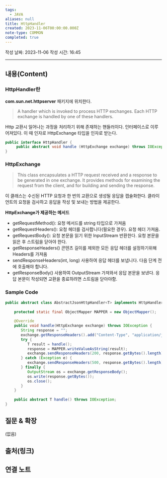 ```yaml
---
tags:
  - JAVA
aliases: null
title: HttpHandler
created: 2023-11-06T00:00:00.000Z
note-type: COMMON
completed: true
---
```

작성 날짜: 2023-11-06
작성 시간: 16:45


----
## 내용(Content)

### HttpHandler란

**com.sun.net.httpserver** 패키지에 위치한다.

> A handler which is invoked to process HTTP exchanges. Each HTTP exchange is handled by one of these handlers.
> 

Http 교환시 일어나는 과정을 처리하기 위해 존재하는 핸들러이다. 인터페이스로 이루어져있다. 
이 때 인자로 HttpExchange 타입을 인자로 받는다.

```java
public interface HttpHandler {  
     public abstract void handle (HttpExchange exchange) throws IOException;  
}
```

### HttpExchange
> This class encapsulates a HTTP request received and a response to be generated in one exchange. It provides methods for examining the request from the client, and for building and sending the response.

이 클래스는 수신된 HTTP 요청과 한 번의 교환으로 생성될 응답을 캡슐화한다. 클라이언트의 요청을 검사하고 응답을 작성 및 보내는 방법을 제공한다.

**HttpExchange가 제공하는 메서드**

- getRequestMethod(): 요청 메서드를 string 타입으로 가져옴
- getRequestHeaders(): 요청 헤더를 검사합니다(필요한 경우). 요청 헤더 가져옴.
- getRequestBody(): 요청 본문을 읽기 위한 InputStream 반환한다. 요청 본문을 읽은 후 스트림을 닫아야 한다.
- getResponseHeaders() 콘텐츠 길이를 제외한 모든 응답 헤더를 설정하기위해 Headers를 가져옴
- sendResponseHeaders(int, long) 사용하여 응답 헤더를 보냅니다. 다음 단계 전에 호출해야 합니다.
- getResponseBody() 사용하여 OutputStream 가져와서 응답 본문을 보낸다. 응답 본문이 작성되면 교환을 종료하려면 스트림을 닫아야함.

### Sample Code
```java
public abstract class AbstractJsonHttpHandler<T> implements HttpHandler {  
  
    protected static final ObjectMapper MAPPER = new ObjectMapper();  
  
    @Override  
    public void handle(HttpExchange exchange) throws IOException {  
       String response = "";  
       exchange.getResponseHeaders().add("Content-Type", "application/json");  
       try {  
          T result = handle();  
          response = MAPPER.writeValueAsString(result);  
          exchange.sendResponseHeaders(200, response.getBytes().length);  
       } catch (Exception e) {  
          exchange.sendResponseHeaders(500, response.getBytes().length);  
       } finally {  
          OutputStream os = exchange.getResponseBody();  
          os.write(response.getBytes());  
          os.close();  
       }  
    }  
  
    public abstract T handle() throws IOException;  
}
```
## 질문 & 확장

(없음)

## 출처(링크)


## 연결 노트










